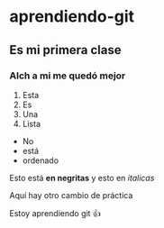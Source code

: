 # aprendiendo-git
## Es mi primera clase

### Alch a mi me quedó mejor

1. Esta
2. Es
3. Una
4. Lista

* No
* está
* ordenado

Esto está **en negritas** y esto en *italicas*

Aquí hay otro cambio de práctica

Estoy aprendiendo git :+1:

